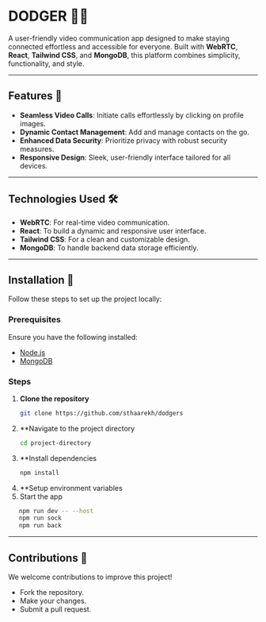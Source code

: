 # DODGER 🎥💬  

A user-friendly video communication app designed to make staying connected effortless and accessible for everyone. Built with **WebRTC**, **React**, **Tailwind CSS**, and **MongoDB**, this platform combines simplicity, functionality, and style.  

---

## Features 🌟  

- **Seamless Video Calls**: Initiate calls effortlessly by clicking on profile images.  
- **Dynamic Contact Management**: Add and manage contacts on the go.  
- **Enhanced Data Security**: Prioritize privacy with robust security measures.  
- **Responsive Design**: Sleek, user-friendly interface tailored for all devices.  

---

## Technologies Used 🛠  

- **WebRTC**: For real-time video communication.  
- **React**: To build a dynamic and responsive user interface.  
- **Tailwind CSS**: For a clean and customizable design.  
- **MongoDB**: To handle backend data storage efficiently.  

---

## Installation 🚀  


Follow these steps to set up the project locally:  

### Prerequisites  

Ensure you have the following installed:  
- [Node.js](https://nodejs.org/)  
- [MongoDB](https://www.mongodb.com/try/download/community)  


### Steps  

1. **Clone the repository**  
   ```bash  
   git clone https://github.com/sthaarekh/dodgers
   ```
2. **Navigate to the project directory
   ```bash
   cd project-directory  
   ```
3. **Install dependencies
   ```bash
   npm install  
   ```
3. **Setup environment variables
4. Start the app
```bash
   npm run dev -- --host
   npm run sock
   npm run back  
   ```
---
## Contributions 🤝
We welcome contributions to improve this project!
- Fork the repository.
- Make your changes.
- Submit a pull request.


